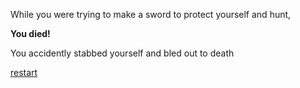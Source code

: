 While you were trying to make a sword to protect yourself and hunt,

**You died!**

You accidently stabbed yourself and bled out to death

[restart](../../startgame.md)